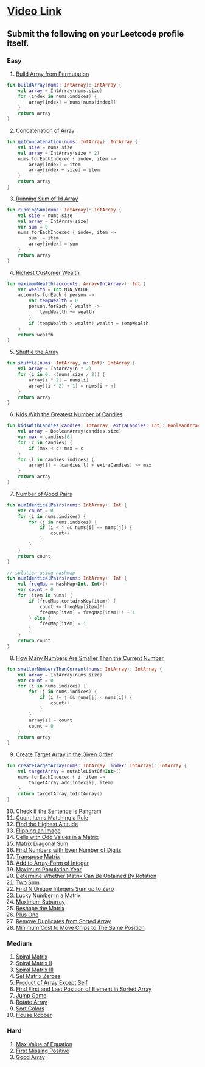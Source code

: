 # [Video Link](https://youtu.be/n60Dn0UsbEk)

## Submit the following on your Leetcode profile itself.

### Easy

1. [Build Array from Permutation](https://leetcode.com/problems/build-array-from-permutation/)

```kotlin
fun buildArray(nums: IntArray): IntArray {
    val array = IntArray(nums.size)
    for (index in nums.indices) {
        array[index] = nums[nums[index]]
    }
    return array
}
```

2. [Concatenation of Array](https://leetcode.com/problems/concatenation-of-array/)

```kotlin
fun getConcatenation(nums: IntArray): IntArray {
    val size = nums.size
    val array = IntArray(size * 2)
    nums.forEachIndexed { index, item ->
        array[index] = item
        array[index + size] = item
    }
    return array
}
```

3. [Running Sum of 1d Array](https://leetcode.com/problems/running-sum-of-1d-array/)

```kotlin
fun runningSum(nums: IntArray): IntArray {
    val size = nums.size
    val array = IntArray(size)
    var sum = 0
    nums.forEachIndexed { index, item ->
        sum += item
        array[index] = sum
    }
    return array
}
```

4. [Richest Customer Wealth](https://leetcode.com/problems/richest-customer-wealth/)

```kotlin
fun maximumWealth(accounts: Array<IntArray>): Int {
    var wealth = Int.MIN_VALUE
    accounts.forEach { person ->
        var tempWealth = 0
        person.forEach { wealth ->
            tempWealth += wealth
        }
        if (tempWealth > wealth) wealth = tempWealth
    }
    return wealth
}
```

5. [Shuffle the Array](https://leetcode.com/problems/shuffle-the-array/)

```kotlin
fun shuffle(nums: IntArray, n: Int): IntArray {
    val array = IntArray(n * 2)
    for (i in 0..<(nums.size / 2)) {
        array[i * 2] = nums[i]
        array[(i * 2) + 1] = nums[i + n]
    }
    return array
}
```

6. [Kids With the Greatest Number of Candies](https://leetcode.com/problems/kids-with-the-greatest-number-of-candies/)

```kotlin
fun kidsWithCandies(candies: IntArray, extraCandies: Int): BooleanArray {
    val array = BooleanArray(candies.size)
    var max = candies[0]
    for (c in candies) {
        if (max < c) max = c
    }
    for (l in candies.indices) {
        array[l] = (candies[l] + extraCandies) >= max
    }
    return array
}
```

7. [Number of Good Pairs](https://leetcode.com/problems/number-of-good-pairs/)

```kotlin
fun numIdenticalPairs(nums: IntArray): Int {
    var count = 0
    for (i in nums.indices) {
        for (j in nums.indices) {
            if (i < j && nums[i] == nums[j]) {
                count++
            }
        }
    }
    return count
}
```

```kotlin
// solution using hashmap
fun numIdenticalPairs(nums: IntArray): Int {
    val freqMap = HashMap<Int, Int>()
    var count = 0
    for (item in nums) {
        if (freqMap.containsKey(item)) {
            count += freqMap[item]!!
            freqMap[item] = freqMap[item]!! + 1
        } else {
            freqMap[item] = 1
        }
    }
    return count
}
```

8. [How Many Numbers Are Smaller Than the Current Number](https://leetcode.com/problems/how-many-numbers-are-smaller-than-the-current-number/)
```kotlin
fun smallerNumbersThanCurrent(nums: IntArray): IntArray {
    val array = IntArray(nums.size)
    var count = 0
    for (i in nums.indices) {
        for (j in nums.indices) {
            if (i != j && nums[j] < nums[i]) {
                count++
            }
        }
        array[i] = count
        count = 0
    }
    return array
}
```
9. [Create Target Array in the Given Order](https://leetcode.com/problems/create-target-array-in-the-given-order/)
```kotlin
fun createTargetArray(nums: IntArray, index: IntArray): IntArray {
    val targetArray = mutableListOf<Int>()
    nums.forEachIndexed { i, item ->
        targetArray.add(index[i], item)
    }
    return targetArray.toIntArray()
}
```
10. [Check if the Sentence Is Pangram](https://leetcode.com/problems/check-if-the-sentence-is-pangram/)
11. [Count Items Matching a Rule](https://leetcode.com/problems/count-items-matching-a-rule/)
12. [Find the Highest Altitude](https://leetcode.com/problems/find-the-highest-altitude/)
13. [Flipping an Image](https://leetcode.com/problems/flipping-an-image/)
14. [Cells with Odd Values in a Matrix](https://leetcode.com/problems/cells-with-odd-values-in-a-matrix/)
15. [Matrix Diagonal Sum](https://leetcode.com/problems/matrix-diagonal-sum/)
16. [Find Numbers with Even Number of Digits](https://leetcode.com/problems/find-numbers-with-even-number-of-digits/)
17. [Transpose Matrix](https://leetcode.com/problems/transpose-matrix/)
18. [Add to Array-Form of Integer](https://leetcode.com/problems/add-to-array-form-of-integer/)
19. [Maximum Population Year](https://leetcode.com/problems/maximum-population-year/)
20. [Determine Whether Matrix Can Be Obtained By Rotation](https://leetcode.com/problems/determine-whether-matrix-can-be-obtained-by-rotation/)
21. [Two Sum](https://leetcode.com/problems/two-sum/)
22. [Find N Unique Integers Sum up to Zero](https://leetcode.com/problems/find-n-unique-integers-sum-up-to-zero/)
23. [Lucky Number In a Matrix](https://leetcode.com/problems/lucky-numbers-in-a-matrix/)
24. [Maximum Subarray](https://leetcode.com/problems/maximum-subarray/)
25. [Reshape the Matrix](https://leetcode.com/problems/reshape-the-matrix/)
26. [Plus One](https://leetcode.com/problems/plus-one/)
27. [Remove Duplicates from Sorted Array](https://leetcode.com/problems/remove-duplicates-from-sorted-array/)
28. [Minimum Cost to Move Chips to The Same Position](https://leetcode.com/problems/minimum-cost-to-move-chips-to-the-same-position/)

### Medium

1. [Spiral Matrix](https://leetcode.com/problems/spiral-matrix/)
2. [Spiral Matrix II](https://leetcode.com/problems/spiral-matrix-ii/)
3. [Spiral Matrix III](https://leetcode.com/problems/spiral-matrix-iii/)
4. [Set Matrix Zeroes](https://leetcode.com/problems/set-matrix-zeroes/)
5. [Product of Array Except Self](https://leetcode.com/problems/product-of-array-except-self/)
6. [Find First and Last Position of Element in Sorted Array](https://leetcode.com/problems/find-first-and-last-position-of-element-in-sorted-array/)
7. [Jump Game](https://leetcode.com/problems/jump-game/)
8. [Rotate Array](https://leetcode.com/problems/rotate-array/)
9. [Sort Colors](https://leetcode.com/problems/sort-colors/)
10. [House Robber](https://leetcode.com/problems/house-robber/)

### Hard

1. [Max Value of Equation](https://leetcode.com/problems/max-value-of-equation/)
2. [First Missing Positive](https://leetcode.com/problems/first-missing-positive/)
3. [Good Array](https://leetcode.com/problems/check-if-it-is-a-good-array/)
